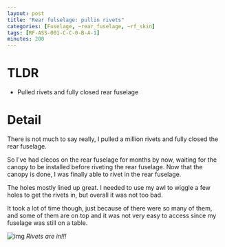```yaml
---
layout: post
title: "Rear fulselage: pullin rivets"
categories: [Fuselage, ~rear_fuselage, ~rf_skin]
tags: [RF-ASS-001-C-C-0-B-A-1]
minutes: 200
---
```


# TLDR

- Pulled rivets and fully closed rear fuselage

# Detail

There is not much to say really, I pulled a million rivets and fully closed the rear fuselage.

So I've had clecos on the rear fuselage for months by now, waiting for the canopy to be installed before riveting the rear fuselage. Now that the canopy is done, I was finally able to rivet in the rear fuselage.

The holes mostly lined up great. I needed to use my awl to wiggle a few holes to get the rivets in, but overall it was not too bad.

It took a lot of time though, just because of there were so many of them, and some of them are on top and it was not very easy to access since my fuselage was still on a table.

![img](https://lh3.googleusercontent.com/pw/AP1GczNOxNcwfq-EEk9aN859uVxm7PmZbEIEPjTBlUZKS9In6ke6LWVmQtwQuOwYyYDelB-tpG5Yyy7aWXmq42Rsc3wzrIxocFelAE1uUdisSM4GcyM9AKBWGoeoFVixdqvvcpy395VahDDblXiXAVYza9O7vw=w2274-h1712-s-no-gm?authuser=3)
_Rivets are in!!!_

